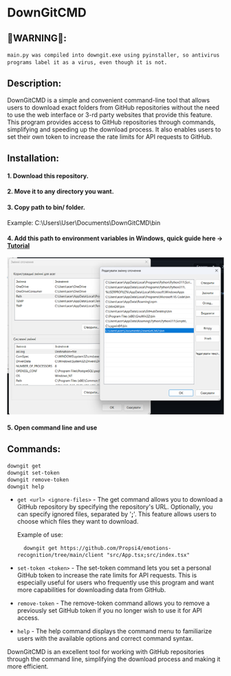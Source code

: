 
# DownGitCMD
## 🔴WARNING🔴: 
  `main.py was compiled into downgit.exe using pyinstaller, so antivirus programs label it as a virus, even though it is not.`
## Description:
DownGitCMD is a simple and convenient command-line tool that allows users to download exact folders from GitHub repositories without the need to use the web interface or 3-rd party websites that provide this feature. This program provides access to GitHub repositories through commands, simplifying and speeding up the download process. It also enables users to set their own token to increase the rate limits for API requests to GitHub.
## Installation:
#### 1. Download this repository.
#### 2. Move it to any directory you want.
#### 3. Copy path to bin/ folder. 
Example: C:\Users\User\Documents\DownGitCMD\bin 
#### 4. Add this path to environment variables in Windows, quick guide here -> [Tutorial](https://www.computerhope.com/issues/ch000549.htm)

<p align="center">
  <img src="env_vars_example.png" alt="example" title="Environment Variables in Windows"/>
</p>

#### 5. Open command line and use
## Commands:
```
downgit get
downgit set-token
downgit remove-token
downgit help
```

- `get <url> <ignore-files>` - The get command allows you to download a GitHub repository by specifying the repository's URL. Optionally, you can specify ignored files, separated by '**;**'. This feature allows users to choose which files they want to download.
    
    Example of use:
    
        downgit get https://github.com/Propsi4/emotions-recognition/tree/main/client "src/App.tsx;src/index.tsx"

- `set-token <token>` - The set-token command lets you set a personal GitHub token to increase the rate limits for API requests. This is especially useful for users who frequently use this program and want more capabilities for downloading data from GitHub.

- `remove-token` - The remove-token command allows you to remove a previously set GitHub token if you no longer wish to use it for API access.

- `help` - The help command displays the command menu to familiarize users with the available options and correct command syntax.

DownGitCMD is an excellent tool for working with GitHub repositories through the command line, simplifying the download process and making it more efficient.


